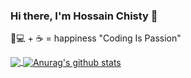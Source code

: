 ### Hi there, I'm Hossain Chisty 👋
👨💻 + ☕ = happiness
"Coding Is Passion"

<a href="https://github.com/hossainchisty">
  <!-- Change the `github-readme-stats.anuraghazra1.vercel.app` to `github-readme-stats.vercel.app`  -->
  <img align="center" src="https://github-readme-stats-teal.vercel.app/api/top-langs/?username=hossainchisty&layout=compact" />
</a>
<a href="https://github.com/hossainchisty">
  <img align="center" src="https://github-readme-stats-teal.vercel.app/api?username=hossainchisty&show_icons=truet&include_all_commits=True&hide=contribs" alt="Anurag's github stats" />
</a>






